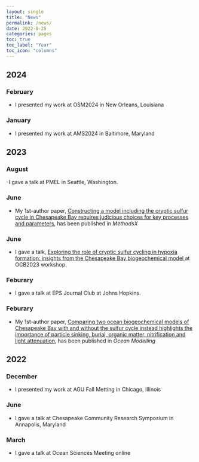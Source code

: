 ```yaml
---
layout: single
title: "News"
permalink: /news/
date: 2022-8-25
categories: pages
toc: true
toc_label: "Year"
toc_icon: "columns"
---
```

## 2024
### February
- I presented my work at OSM2024 in New Orleans, Louisiana

### January
- I presented my work at AMS2024 in Baltimore, Maryland

## 2023
### August
-I gave a talk at PMEL in Seattle, Washington.

### June
- My 1st-author paper, [Constructing a model including the cryptic sulfur cycle in Chesapeake Bay requires judicious choices for key processes and parameters](https://www.sciencedirect.com/science/article/pii/S2215016123002509), has been published in *MethodsX*

### June
- I gave a talk, [Exploring the role of cryptic sulfur cycling in hypoxia formation: insights from the Chesapeake Bay biogeochemical model ](https://www.youtube.com/watch?v=bimV1F4Kx6E&list=PL2JK_uZ15iZAMW8UAfOa4JfLFacb8aw6r&index=2) at OCB2023 workshop.

### Feburary 
- I gave a talk at EPS Journal Club at Johns Hopkins.

### Feburary
- My 1st-author paper, [Comparing two ocean biogeochemical models of Chesapeake Bay with and without the sulfur cycle instead highlights the importance of particle sinking, burial, organic matter, nitrification and light attenuation](https://www.sciencedirect.com/science/article/abs/pii/S1463500323000161), has been published in *Ocean Modelling*

## 2022
### December
- I presented my work at AGU Fall Metting in Chicago, Illinois

### June
- I gave a talk at Chesapeake Community Research Symposium in Annapolis, Maryland

### March
- I gave a talk at Ocean Sciences Meeting online
